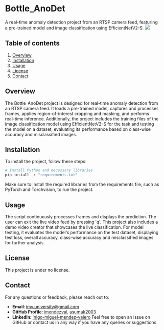 # Bottle_AnoDet
A real-time anomaly detection project from an RTSP camera feed, featuring a pre-trained model and image classification using EfficientNetV2-S.
<img src="https://skillicons.dev/icons?i=python" />

## Table of contents
1. [Overview](#overview)
2. [Installation](#installation)
3. [Usage](#usage)
4. [License](#license)
5. [Contact](#contact)

## Overview
The Bottle_AnoDet project is designed for real-time anomaly detection from an RTSP camera feed. It loads a pre-trained model, captures and processes frames, applies region-of-interest cropping and masking, and performs real-time inference. Additionally, the project includes the training files of the image classification model using EfficientNetV2-S for the task and testing the model on a dataset, evaluating its performance based on class-wise accuracy and misclassified images.

## Installation
To install the project, follow these steps:
```bash
# Install Python and necessary libraries
pip install -r "requirements.txt"
```
Make sure to install the required libraries from the requirements file, such as PyTorch and Torchvision, to run the project.

## Usage
The script continuously processes frames and displays the prediction. The user can exit the live video feed by pressing 'q'. This project also includes a demo video creator that showcases the live classification. For model testing, it evaluates the model's performance on the test dataset, displaying test loss, overall accuracy, class-wise accuracy and misclassified images for further analysis.  

## License
This project is under no license.

## Contact
For any questions or feedback, please reach out to:
- **Email**: [imv.university@gmail.com](mailto:imv.university@gmail.com)
- **GitHub Profile**: [imendezval](https://github.com/imendezval), [asumak2003](https://github.com/asumak2003)
- **LinkedIn**: [inigo-miguel-mendez-valero](https://www.linkedin.com/in/i%C3%B1igo-miguel-m%C3%A9ndez-valero-4ba3732b1/)
Feel free to open an issue on GitHub or contact us in any way if you have any queries or suggestions.
